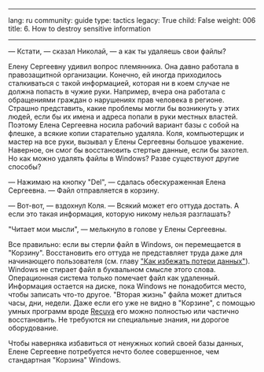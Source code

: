 

---

lang: ru
community: guide
type: tactics
legacy: True
child: False
weight: 006
title: 6. How to destroy sensitive information

---

— Кстати, — сказал Николай, — а как ты удаляешь свои файлы?

Елену Сергеевну удивил вопрос племянника. Она давно работала в
правозащитной организации. Конечно, ей иногда приходилось сталкиваться
с такой информацией, которая ни в коем случае не должна попасть в чужие
руки. Например, вчера она работала с обращениями граждан о нарушениях
прав человека в регионе. Страшно представить, какие проблемы могли бы
возникнуть у этих людей, если бы их имена и адреса попали в руки
местных властей. Поэтому Елена Сергеевна носила рабочий вариант базы с
собой на флешке, а всякие копии старательно удаляла. Коля, компьютерщик
и мастер на все руки, вызывал у Елены Сергеевны большое уважение.
Наверное, он смог бы восстановить стертые данные, если бы захотел. Но
как можно удалять файлы в Windows? Разве существуют другие способы?

— Нажимаю на кнопку &quot;Del&quot;, — сдалась обескураженная Елена Сергеевна. — Файл отправляется в корзину.

— Вот-вот, — вздохнул Коля. — Всякий может его оттуда достать. А если это такая информация, которую никому нельзя разглашать?

&quot;Читает мои мысли&quot;, — мелькнуло в голове у Елены Сергеевны.

Все правильно: если вы стерли файл в Windows, он перемещается в &quot;Корзину&quot;. Восстановить его оттуда не представляет труда даже для начинающего пользователя (см. главу [&quot;Как избежать потери данных&quot;](/ru/chapter-5)). Windows не стирает файл в буквальном смысле этого слова. Операционная система только помечает файл как удаленный. Информация остается на диске, пока Windows не понадобится место, чтобы записать что-то другое. &quot;Вторая жизнь&quot; файла может длиться часы, дни, недели. Даже если его уже не видно в &quot;Корзине&quot;, с помощью умных программ вроде [Recuva](/ru/glossary#Recuva) его можно полностью или частично восстановить. Не
требуются ни специальные знания, ни дорогое оборудование.

Чтобы наверняка избавиться от ненужных копий своей базы данных,
Елене Сергеевне потребуется нечто более совершенное, чем стандартная
&quot;Корзина&quot; Windows.

